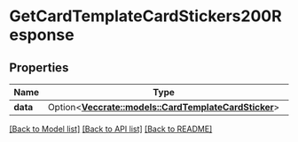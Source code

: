 # GetCardTemplateCardStickers200Response

## Properties

Name | Type | Description | Notes
------------ | ------------- | ------------- | -------------
**data** | Option<[**Vec<crate::models::CardTemplateCardSticker>**](CardTemplateCardSticker.md)> |  | [optional]

[[Back to Model list]](../README.md#documentation-for-models) [[Back to API list]](../README.md#documentation-for-api-endpoints) [[Back to README]](../README.md)


